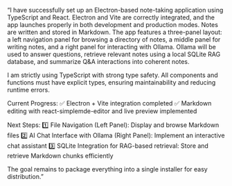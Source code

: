 “I have successfully set up an Electron-based note-taking application using TypeScript and React. Electron and Vite are correctly integrated, and the app launches properly in both development and production modes. Notes are written and stored in Markdown. The app features a three-panel layout: a left navigation panel for browsing a directory of notes, a middle panel for writing notes, and a right panel for interacting with Ollama. Ollama will be used to answer questions, retrieve relevant notes using a local SQLite RAG database, and summarize Q&A interactions into coherent notes.

I am strictly using TypeScript with strong type safety. All components and functions must have explicit types, ensuring maintainability and reducing runtime errors.

Current Progress:
✅ Electron + Vite integration completed
✅ Markdown editing with react-simplemde-editor and live preview implemented

Next Steps:
1️⃣ File Navigation (Left Panel): Display and browse Markdown files
2️⃣ AI Chat Interface with Ollama (Right Panel): Implement an interactive chat assistant
3️⃣ SQLite Integration for RAG-based retrieval: Store and retrieve Markdown chunks efficiently

The goal remains to package everything into a single installer for easy distribution.”